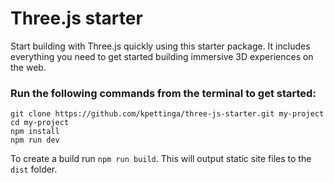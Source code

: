 # Three.js starter

Start building with Three.js quickly using this starter package. It includes everything you need to get started building immersive 3D experiences on the web.

### Run the following commands from the terminal to get started:

```
git clone https://github.com/kpettinga/three-js-starter.git my-project
cd my-project
npm install
npm run dev
```

To create a build run `npm run build`. This will output static site files to the `dist` folder.